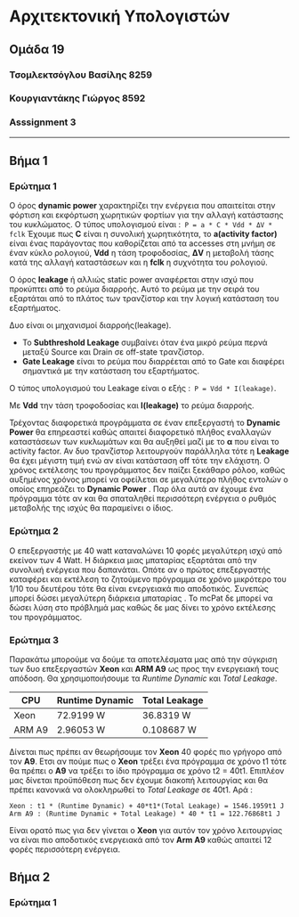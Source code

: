 # Αρχιτεκτονική Υπολογιστών  
## Ομάδα 19
### Τσομλεκτσόγλου Βασίλης 8259
### Κουργιαντάκης Γιώργος 8592
### Asssignment 3
***
## Βήμα 1
### Ερώτημα 1  

Ο όρος **dynamic power** χαρακτηρίζει την ενέργεια που απαιτείται στην φόρτιση και εκφόρτωση χωρητικών φορτίων για την αλλαγή  κατάστασης του κυκλώματος.
Ο τύπος υπολογισμού είναι :``` P = a * C * Vdd * ΔV * fclk```
Έχουμε πως **C** είναι η συνολική χωρητικότητα, το **a(activity factor)** είναι ένας παράγοντας που καθορίζεται από τα accesses στη μνήμη σε έναν κύκλο ρολογιού,  **Vdd** η τάση τροφοδοσίας, **ΔV** η μεταβολή τάσης κατά της αλλαγή καταστάσεων και η **fclk** η συχνότητα του ρολογιού.  

Ο όρος **leakage** ή αλλιώς static power αναφέρεται στην ισχύ που προκύπτει από το ρεύμα διαρροής. Αυτό το ρεύμα με την σειρά του εξαρτάται από το πλάτος των τρανζίστορ και την λογική κατάσταση του εξαρτήματος.

Δυο είναι οι μηχανισμοί διαρροής(leakage).
 * To **Subthreshold Leakage** συμβαίνει όταν ένα μικρό ρεύμα περνά μεταξύ  Source και Drain σε off-state τρανζίστορ. 
 * **Gate Leakage** είναι το ρεύμα που διαρρέεται από το Gate και διαφέρει σημαντικά με την κατάσταση του εξαρτήματος.

Ο τύπος υπολογισμού του Leakage είναι ο εξής :``` P = Vdd * I(leakage)```.

Με **Vdd** την τάση τροφοδοσίας και **I(leakage)**  το ρεύμα διαρροής.

Τρέχοντας διαφορετικά προγράμματα σε έναν επεξεργαστή το **Dynamic Power** θα επηρεαστεί καθώς απαιτεί διαφορετικό πλήθος εναλλαγών καταστάσεων των κυκλωμάτων και θα αυξηθεί μαζί με το **α** που είναι το activity factor. Αν δυο τρανζίστορ λειτουργούν παράλληλα τότε η **Leakage** θα έχει μέγιστη τιμή ενώ αν είναι κατάσταση off τότε την ελάχιστη.
Ο χρόνος εκτέλεσης του προγράμματος δεν παίζει ξεκάθαρο ρόλοo, καθώς αυξημένος χρόνος μπορεί να οφείλεται σε μεγαλύτερο πλήθος εντολών ο οποίος επηρεάζει το **Dynamic Power** . Παρ όλα αυτά αν έχουμε ένα πρόγραμμα τότε αν και θα σπαταληθεί περισσότερη ενέργεια ο ρυθμός μεταβολής της ισχύς θα παραμείνει ο ίδιος.


### Ερώτημα 2  

Ο επεξεργαστής με 40 watt καταναλώνει 10 φορές μεγαλύτερη ισχύ από εκείνον των 4 Watt. Η διάρκεια μιας μπαταρίας εξαρτάται από την συνολική ενέργεια που δαπανάται. Οπότε αν ο πρώτος επεξεργαστής καταφέρει και εκτέλεση το ζητούμενο πρόγραμμα σε χρόνο μικρότερο του 1/10 του δευτέρου τότε θα είναι ενεργειακά πιο αποδοτικός. Συνεπώς μπορεί δώσει μεγαλύτερη διάρκεια μπαταρίας . Το mcPat δε μπορεί να δώσει λύση στο πρόβλημά μας καθώς δε μας δίνει το χρόνο εκτέλεσης του προγράμματος.


### Ερώτημα 3

Παρακάτω μπορούμε να δούμε τα αποτελέσματα μας από την σύγκριση των δυο επεξεργαστών **Xeon** και **ARM A9** ως προς την ενεργειακή τους απόδοση. Θα χρησιμοποιήσουμε τα _Runtime Dynamic_ και _Total Leakage_.

|   CPU      |Runtime Dynamic|Total Leakage |
|---      |   ---     |---       |
|    Xeon  | 72.9199 W    |   36.8319 W   |
| ARM A9 |2.96053 W |0.108687 W    |

Δίνεται πως πρέπει αν θεωρήσουμε τον **Xeon** 40 φορές πιο γρήγορο από τον **Α9**. Ετσι αν πούμε πως ο **Xeon** τρέξει ένα πρόγραμμα σε χρόνο t1 τότε θα πρέπει ο **A9** να τρέξει το ίδιο πρόγραμμα σε χρόνο t2 = 40t1. Επιπλέον μας δίνεται προϋπόθεση πως δεν έχουμε διακοπή λειτουργίας και θα πρέπει κανονικά να ολοκληρωθεί το _Total Leakage_ σε 40t1.
Αρά : 
```
Xeon : t1 * (Runtime Dynamic) + 40*t1*(Total Leakage) = 1546.1959t1 J
Arm A9 : (Runtime Dynamic + Total Leakage) * 40 * t1 = 122.76868t1 J 
```

Είναι ορατό πως για δεν γίνεται ο **Xeon** για αυτόν τον χρόνο λειτουργίας να είναι πιο αποδοτικός ενεργειακά από τον **Arm A9** καθώς απαιτεί 12 φορές περισσότερη ενέργεια.

## Βήμα 2
### Ερώτημα 1
